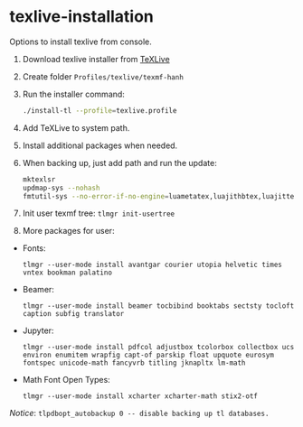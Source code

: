 # texlive-installation

Options to install texlive from console.

1. Download texlive installer from [TeXLive](https://tug.org/texlive/acquire-netinstall.html)
2.  Create folder `Profiles/texlive/texmf-hanh`
3.  Run the installer command:
	```sh
	./install-tl --profile=texlive.profile
	```
4. Add TeXLive to system path.
5. Install additional packages when needed.
6. When backing up, just add path and run the update:
	```sh
	mktexlsr
	updmap-sys --nohash
	fmtutil-sys --no-error-if-no-engine=luametatex,luajithbtex,luajittex,mfluajit --no-strict --all
	```
7. Init user texmf tree:
	`tlmgr init-usertree`
	
8. More packages for user:

- Fonts:
	```
	tlmgr --user-mode install avantgar courier utopia helvetic times vntex bookman palatino
	```

- Beamer:
	```
	tlmgr --user-mode install beamer tocbibind booktabs sectsty tocloft caption subfig translator
	```

- Jupyter:
	```
	tlmgr --user-mode install pdfcol adjustbox tcolorbox collectbox ucs environ enumitem wrapfig capt-of parskip float upquote eurosym fontspec unicode-math fancyvrb titling jknapltx lm-math
	```
	
- Math Font Open Types:
	```
	tlmgr --user-mode install xcharter xcharter-math stix2-otf
	```

*Notice*: `tlpdbopt_autobackup 0 -- disable backing up tl databases.`
